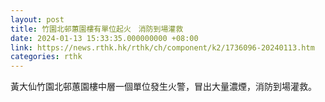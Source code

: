 ```yaml
---
layout: post
title: 竹園北邨蕙園樓有單位起火　消防到場灌救
date: 2024-01-13 15:33:35.000000000 +08:00
link: https://news.rthk.hk/rthk/ch/component/k2/1736096-20240113.htm
categories: rthk
---
```


黃大仙竹園北邨蕙園樓中層一個單位發生火警，冒出大量濃煙，消防到場灌救。
